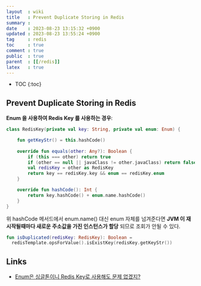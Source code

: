 ```yaml
---
layout  : wiki
title   : Prevent Duplicate Storing in Redis
summary : 
date    : 2023-08-23 13:15:32 +0900
updated : 2023-08-23 13:55:24 +0900
tag     : redis
toc     : true
comment : true
public  : true
parent  : [[/redis]]
latex   : true
---
```

* TOC
{:toc}

## Prevent Duplicate Storing in Redis

__Enum 을 사용하여 Redis Key 를 사용하는 경우__:

```kotlin
class RedisKey(private val key: String, private val enum: Enum) {

    fun getKeyStr() = this.hashCode()
    
    override fun equals(other: Any?): Boolean {
        if (this === other) return true
        if (other == null || javaClass != other.javaClass) return false
        val redisKey = other as RedisKey
        return key == redisKey.key && enum == redisKey.enum
    }

    override fun hashCode(): Int {
        return key.hashCode() + enum.name.hashCode()
    }
}
```

위 hashCode 메서드에서 enum.name() 대신 enum 자체를 넘겨준다면 __JVM 이 재시작될때마다 새로운 주소값을 가진 인스턴스가 할당__ 되므로 조회가 안될 수 있다.

```kotlin
fun isDuplicated(redisKey: RedisKey): Boolean = 
  redisTemplate.opsForValue().isExistKey(redisKey.getKeyStr())
```

## Links

- [Enum은 싱글톤이니 Redis Key로 사용해도 문제 없겠지?](https://goodgid.github.io/TIL-Precautions-when-using-Enum-as-Redis-Key/#enum-reference-is-mutable)